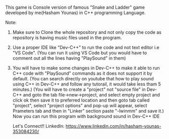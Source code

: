 This game is Console version of famous "Snake and Ladder" game developed by me(Hasham Younas) in C++ programming Language.

Note:
1.    Make sure to Clone the whole repository and not only copy the code as repository is having music files used in the program.
2.    Use a proper IDE like "Dev-C++" to run the code and not text editor i.e "VS Code".
      (You can run it using VS Code but you would have to comment out all the lines having "PlaySound" in them)
3.    You will have to make some changes in Dev-C++ to make it able to run C++ code with "PlaySound" commands as it does not support it by
      default.
      (You can search directly on youtube that how to play sound using C++ in Dev-C++ and follow any tutorail, it would take less tham 5 minutes.)
      (You will have to create a "project" not "source file" in Dev-C++ and goto the tab file->new->project, and select empty project and click ok then save it to preferred location and then goto tab called "project", select "project options" and pop-up will appear, select Prameters tab and then in "Linker" section paste "-lwinmm" and save it.)
      Now you can run this program with background sound in Dev-C++ IDE

      Let's Connect!!
      LinkedIn: https://www.linkedin.com/in/hasham-younas-353084230/